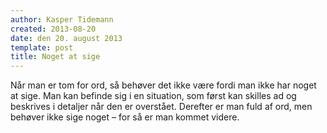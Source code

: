 ```yaml
---
author: Kasper Tidemann
created: 2013-08-20
date: den 20. august 2013
template: post
title: Noget at sige
---
```


Når man er tom for ord, så behøver det ikke være fordi man ikke har noget at sige. Man kan befinde sig i en situation, som først kan skilles ad og beskrives i detaljer når den er overstået. Derefter er man fuld af ord, men behøver ikke sige noget – for så er man kommet videre.